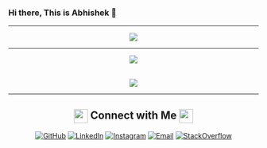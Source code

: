 ### Hi there, This is Abhishek 👋

<div align="center">
<hr>
<!-- Most Used Languages -->
<a href="https://github.com/abhishek-badmaliya/" >
  <img src="https://github-readme-stats.vercel.app/api/top-langs/?username=abhishek-badmaliya&&show_icons=true&theme=blueberry" />
</a>

<hr>

<!-- Github Stats -->
<a href="https://github.com/abhishek-badmaliya/" >
  <img src="https://github-readme-stats.vercel.app/api?username=abhishek-badmaliya&theme=blueberry&show_icons=true" />
</a><br><br>

<!-- Profile Views -->
[<img src="https://komarev.com/ghpvc/?username=abhishek-badmaliya&label=Total Profile Views&color=89ddff&style=flat" />](https://github.com/abhishek-badmaliya)
<hr>

<!-- Connect With Me -->
<h2> 
  <img src="https://emojis.slackmojis.com/emojis/images/1579216111/7550/pikachu_wave.gif?1579216111" align="center" width="28" /> 
  Connect with Me 
  <img src="https://emojis.slackmojis.com/emojis/images/1579216111/7550/pikachu_wave.gif?1579216111" align="center" width="28" />
</h2>

<a href="https://github.com/Abhishek-Badmaliya"><img alt="GitHub" src="https://img.shields.io/badge/GitHub-Abhishek%20Badmaliya-89ddff?style=for-the-badge&logo=github"></a>
<a href="https://www.linkedin.com/in/abhishek-badmaliya-010"><img alt="LinkedIn" src="https://img.shields.io/badge/LinkedIn-Abhishek%20Badmaliya-89ddff?style=for-the-badge&logo=linkedin"></a>
<a href="https://www.instagram.com/abhi.baddy/"><img alt="Instagram" src="https://img.shields.io/badge/Instagram-Abhishek-89ddff?style=for-the-badge&logo=instagram"></a>
<a href="mailto:abbaddy812@gmail.com"><img alt="Email" src="https://img.shields.io/badge/Email-abbaddy812@gmail.com-89ddff?style=for-the-badge&logo=gmail"></a>
<a href="https://stackoverflow.com/users/20440259/abhishek-badmaliya"><img alt="StackOverflow" src="https://img.shields.io/badge/stackoverflow-Abhishek%20Badmaliya-89ddff?style=for-the-badge&logo=stackoverflow"></a>

</div>

<!--
**Abhishek-Badmaliya/Abhishek-Badmaliya** is a ✨ _special_ ✨ repository because its `README.md` (this file) appears on your GitHub profile.

Here are some ideas to get you started:

- 🔭 I’m currently working on ...
- 🌱 I’m currently learning ...
- 👯 I’m looking to collaborate on ...
- 🤔 I’m looking for help with ...
- 💬 Ask me about ...
- 📫 How to reach me: ...
- 😄 Pronouns: ...
- ⚡ Fun fact: ...
-->
